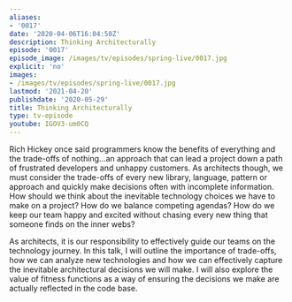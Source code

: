```yaml
---
aliases:
- '0017'
date: '2020-04-06T16:04:50Z'
description: Thinking Architecturally
episode: '0017'
episode_image: /images/tv/episodes/spring-live/0017.jpg
explicit: 'no'
images:
- /images/tv/episodes/spring-live/0017.jpg
lastmod: '2021-04-20'
publishdate: '2020-05-29'
title: Thinking Architecturally
type: tv-episode
youtube: IGOV3-um0CQ
---
```


Rich Hickey once said programmers know the benefits of everything and the trade-offs of nothing…an approach that can lead a project down a path of frustrated developers and unhappy customers. As architects though, we must consider the trade-offs of every new library, language, pattern or approach and quickly make decisions often with incomplete information. How should we think about the inevitable technology choices we have to make on a project? How do we balance competing agendas? How do we keep our team happy and excited without chasing every new thing that someone finds on the inner webs?

As architects, it is our responsibility to effectively guide our teams on the technology journey. In this talk, I will outline the importance of trade-offs, how we can analyze new technologies and how we can effectively capture the inevitable architectural decisions we will make. I will also explore the value of fitness functions as a way of ensuring the decisions we make are actually reflected in the code base.